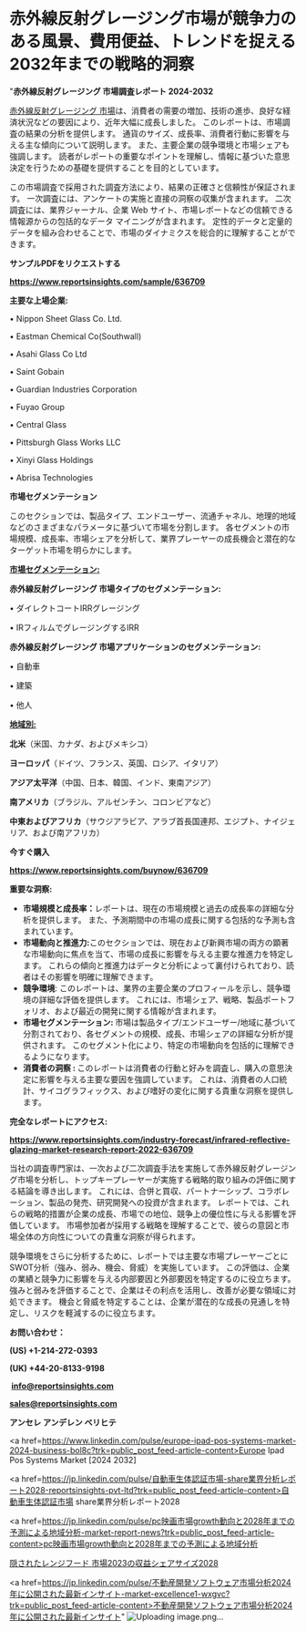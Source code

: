 # 赤外線反射グレージング市場が競争力のある風景、費用便益、トレンドを捉える2032年までの戦略的洞察

"<strong>赤外線反射グレージング 市場調査レポート 2024-2032</strong>

<a href=https://www.reportsinsights.com/sample/636709>赤外線反射グレージング 市場</a>は、消費者の需要の増加、技術の進歩、良好な経済状況などの要因により、近年大幅に成長しました。 このレポートは、市場調査の結果の分析を提供します。 通貨のサイズ、成長率、消費者行動に影響を与える主な傾向について説明します。 また、主要企業の競争環境と市場シェアも強調します。 読者がレポートの重要なポイントを理解し、情報に基づいた意思決定を行うための基礎を提供することを目的としています。

この市場調査で採用された調査方法により、結果の正確さと信頼性が保証されます。 一次調査には、アンケートの実施と直接の洞察の収集が含まれます。 二次調査には、業界ジャーナル、企業 Web サイト、市場レポートなどの信頼できる情報源からの包括的なデータ マイニングが含まれます。 定性的データと定量的データを組み合わせることで、市場のダイナミクスを総合的に理解することができます。

<strong><b>サンプルPDFをリクエストする</b></strong>

<a href=https://www.reportsinsights.com/sample/636709><strong><u>https://www.reportsinsights.com/sample/636709</u></strong></a>

<strong>主要な上場企業:</strong>

• Nippon Sheet Glass Co. Ltd.

• Eastman Chemical Co(Southwall)

• Asahi Glass Co Ltd

• Saint Gobain

• Guardian Industries Corporation

• Fuyao Group

• Central Glass

• Pittsburgh Glass Works LLC

• Xinyi Glass Holdings

• Abrisa Technologies

<strong>市場セグメンテーション</strong>

このセクションでは、製品タイプ、エンドユーザー、流通チャネル、地理的地域などのさまざまなパラメータに基づいて市場を分割します。 各セグメントの市場規模、成長率、市場シェアを分析して、業界プレーヤーの成長機会と潜在的なターゲット市場を明らかにします。

<strong><u>市場セグメンテーション</u></strong><strong><u>:</u></strong>

<strong>赤外線反射グレージング 市場タイプのセグメンテーション:</strong>

• ダイレクトコートIRRグレージング

• IRフィルムでグレージングするIRR

<strong>赤外線反射グレージング 市場アプリケーションのセグメンテーション:</strong>

• 自動車

• 建築

• 他人

<strong><u>地域別</u></strong><strong><u>:</u></strong>

<strong>北米</strong>（米国、カナダ、およびメキシコ）

<strong>ヨーロッパ</strong>（ドイツ、フランス、英国、ロシア、イタリア）

<strong>アジア太平洋</strong>（中国、日本、韓国、インド、東南アジア）

<strong>南アメリカ</strong>（ブラジル、アルゼンチン、コロンビアなど）

<strong>中東およびアフリカ</strong>（サウジアラビア、アラブ首長国連邦、エジプト、ナイジェリア、および南アフリカ）

<strong>今すぐ購入</strong>

<a href=https://www.reportsinsights.com/buynow/636709><strong><u>https://www.reportsinsights.com/buynow/636709</u></strong></a>

<strong>重要な洞察:</strong>
<ul>
  <li><strong>市場規模と成長率：</strong>レポートは、現在の市場規模と過去の成長率の詳細な分析を提供します。 また、予測期間中の市場の成長に関する包括的な予測も含まれています。</li>
  <li><strong>市場動向と推進力:</strong>このセクションでは、現在および新興市場の両方の顕著な市場動向に焦点を当て、市場の成長に影響を与える主要な推進力を特定します。 これらの傾向と推進力はデータと分析によって裏付けられており、読者はその影響を明確に理解できます。</li>
  <li><strong>競争環境</strong>: このレポートは、業界の主要企業のプロフィールを示し、競争環境の詳細な評価を提供します。 これには、市場シェア、戦略、製品ポートフォリオ、および最近の開発に関する情報が含まれます。</li>
  <li><strong>市場セグメンテーション: </strong>市場は製品タイプ/エンドユーザー/地域に基づいて分割されており、各セグメントの規模、成長、市場シェアの詳細な分析が提供されます。 このセグメント化により、特定の市場動向を包括的に理解できるようになります。</li>
  <li><strong>消費者の洞察 : </strong>このレポートは消費者の行動と好みを調査し、購入の意思決定に影響を与える主要な要因を強調しています。 これは、消費者の人口統計、サイコグラフィックス、および嗜好の変化に関する貴重な洞察を提供します。</li>
</ul>
<strong>完全なレポートにアクセス:</strong>

<a href=https://www.reportsinsights.com/industry-forecast/infrared-reflective-glazing-market-research-report-2022-636709><strong><u><b>https://www.reportsinsights.com/industry-forecast/infrared-reflective-glazing-market-research-report-2022-636709</b></u></strong></a>

当社の調査専門家は、一次および二次調査手法を実施して赤外線反射グレージング市場を分析し、トップキープレーヤーが実施する戦略的取り組みの評価に関する結論を導き出します。 これには、合併と買収、パートナーシップ、コラボレーション、製品の発売、研究開発への投資が含まれます。 レポートでは、これらの戦略的措置が企業の成長、市場での地位、競争上の優位性に与える影響を評価しています。 市場参加者が採用する戦略を理解することで、彼らの意図と市場全体の方向性についての貴重な洞察が得られます。

競争環境をさらに分析するために、レポートでは主要な市場プレーヤーごとにSWOT分析（強み、弱み、機会、脅威）を実施しています。 この評価は、企業の業績と競争力に影響を与える内部要因と外部要因を特定するのに役立ちます。 強みと弱みを評価することで、企業はその利点を活用し、改善が必要な領域に対処できます。 機会と脅威を特定することは、企業が潜在的な成長の見通しを特定し、リスクを軽減するのに役立ちます。

<strong>お問い合わせ：</strong>

<strong>(US) +1-214-272-0393</strong>

<strong>(UK) +44-20-8133-9198</strong>

<strong> </strong><a href=info@reportsinsights.com><strong><u>info@reportsinsights.com</u></strong></a>

<a href=sales@reportsinsights.com><strong><u>sales@reportsinsights.com</u></strong></a>

<strong>アンセレ アンデレン ベリヒテ</strong>

<a href=https://www.linkedin.com/pulse/europe-ipad-pos-systems-market-2024-business-bol8c?trk=public_post_feed-article-content>Europe Ipad Pos Systems Market [2024 2032]</a>

<a href=https://jp.linkedin.com/pulse/自動車生体認証市場-share業界分析レポート2028-reportsinsights-pvt-ltd?trk=public_post_feed-article-content>自動車生体認証市場 share業界分析レポート2028</a>

<a href=https://jp.linkedin.com/pulse/pc映画市場growth動向と2028年までの予測による地域分析-market-report-news?trk=public_post_feed-article-content>pc映画市場growth動向と2028年までの予測による地域分析</a>

<a href=https://www.linkedin.com/pulse/隠されたレンジフード-市場2023の収益シェアサイズ2028-community-market-research/>隠されたレンジフード 市場2023の収益シェアサイズ2028</a>

<a href=https://jp.linkedin.com/pulse/不動産開発ソフトウェア市場分析2024年に公開された最新インサイト-market-excellence1-wxgvc?trk=public_post_feed-article-content>不動産開発ソフトウェア市場分析2024年に公開された最新インサイト</a>"
![Uploading image.png…]()
